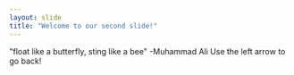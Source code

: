 ```yaml
---
layout: slide
title: "Welcome to our second slide!"
---
```

"float like a butterfly, sting like a bee" -Muhammad Ali
Use the left arrow to go back!

